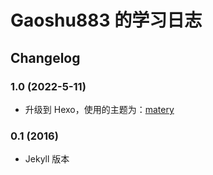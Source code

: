 # Gaoshu883 的学习日志

## Changelog
### 1.0 (2022-5-11)
+ 升级到 Hexo，使用的主题为：[matery](https://github.com/blinkfox/hexo-theme-matery)

### 0.1 (2016)
+ Jekyll 版本